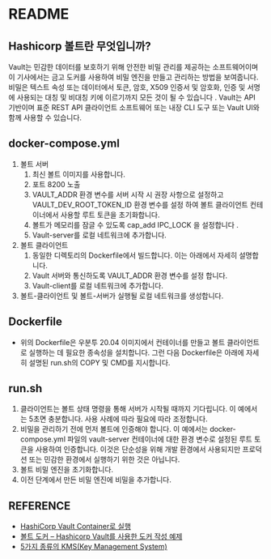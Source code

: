 # README

## Hashicorp 볼트란 무엇입니까?

Vault는 민감한 데이터를 보호하기 위해 안전한 비밀 관리를 제공하는 소프트웨어이며 이 기사에서는 금고 도커를 사용하여 비밀 엔진을 만들고 관리하는 방법을 보여줍니다. 비밀은 텍스트 속성 또는 데이터에서 토큰, 암호, X509 인증서 및 암호화, 인증 및 서명에 사용되는 대칭 및 비대칭 키에 이르기까지 모든 것이 될 수 있습니다 . Vault는 API 기반이며 표준 REST API 클라이언트 소프트웨어 또는 내장 CLI 도구 또는 Vault UI와 함께 사용할 수 있습니다.

## docker-compose.yml

1. 볼트 서버
   1. 최신 볼트 이미지를 사용합니다.
   2. 포트 8200 노출
   3. VAULT_ADDR 환경 변수를 서버 시작 시 권장 사항으로 설정하고 VAULT_DEV_ROOT_TOKEN_ID 환경 변수를 설정 하여 볼트 클라이언트 컨테이너에서 사용할 루트 토큰을 초기화합니다.
   4. 볼트가 메모리를 잠글 수 있도록 cap_add IPC_LOCK 을 설정합니다 .
   5. Vault-server를 로컬 네트워크에 추가합니다.
2. 볼트 클라이언트
   1. 동일한 디렉토리의 Dockerfile에서 빌드합니다. 이는 아래에서 자세히 설명합니다.
   2. Vault 서버와 통신하도록 VAULT_ADDR 환경 변수를 설정 합니다.
   3. Vault-client를 로컬 네트워크에 추가합니다.
3. 볼트-클라이언트 및 볼트-서버가 실행될 로컬 네트워크를 생성합니다.

## Dockerfile

- 위의 Dockerfile은 우분투 20.04 이미지에서 컨테이너를 만들고 볼트 클라이언트로 실행하는 데 필요한 종속성을 설치합니다. 그런 다음 Dockerfile은 아래에 자세히 설명된 run.sh의 COPY 및 CMD를 지시합니다.

## run.sh

1. 클라이언트는 볼트 상태 명령을 통해 서버가 시작될 때까지 기다립니다. 이 예에서는 5초면 충분합니다. 사용 사례에 따라 필요에 따라 조정합니다.
2. 비밀을 관리하기 전에 먼저 볼트에 인증해야 합니다. 이 예에서는 docker-compose.yml 파일의 vault-server 컨테이너에 대한 환경 변수로 설정된 루트 토큰을 사용하여 인증합니다. 이것은 단순성을 위해 개발 환경에서 사용되지만 프로덕션 또는 민감한 환경에서 실행하기 위한 것은 아닙니다.
3. 볼트 비밀 엔진을 초기화합니다.
4. 이전 단계에서 만든 비밀 엔진에 비밀을 추가합니다.

## REFERENCE

- [HashiCorp Vault Container로 실행](https://ikcoo.tistory.com/363)
- [볼트 도커 – Hashicorp Vault를 사용한 도커 작성 예제](https://www.misterpki.com/vault-docker/)
- [5가지 종류의 KMS(Key Management System)](https://blog.naver.com/PostView.nhn?blogId=aepkoreanet&logNo=220968117741&redirect=Dlog&widgetTypeCall=true&directAccess=false)
